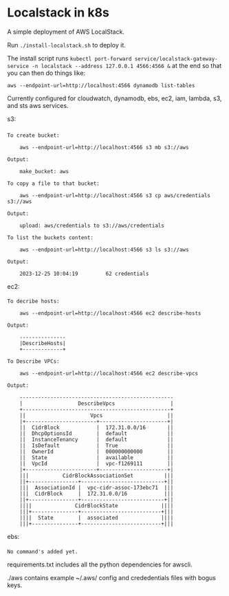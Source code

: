 Localstack in k8s
=================

A simple deployment of AWS LocalStack.

Run `./install-localstack.sh` to deploy it.

The install script runs `kubectl port-forward service/localstack-gateway-service -n localstack --address 127.0.0.1 4566:4566 &` at the end so that you can then do things like:

	aws --endpoint-url=http://localhost:4566 dynamodb list-tables 

Currently configured for cloudwatch, dynamodb, ebs, ec2, iam, lambda, s3, and sts aws services.

s3:
###

	To create bucket:

		aws --endpoint-url=http://localhost:4566 s3 mb s3://aws

	Output:
	
		make_bucket: aws

	To copy a file to that bucket:

		aws --endpoint-url=http://localhost:4566 s3 cp aws/credentials s3://aws

	Output:

		upload: aws/credentials to s3://aws/credentials                 

	To list the buckets content:

		aws --endpoint-url=http://localhost:4566 s3 ls s3://aws

	Output:

		2023-12-25 10:04:19         62 credentials

ec2:
####

	To decribe hosts:

		aws --endpoint-url=http://localhost:4566 ec2 describe-hosts

	Output:

		---------------
		|DescribeHosts|
		+-------------+

	To Describe VPCs:

		aws --endpoint-url=http://localhost:4566 ec2 describe-vpcs

	Output:

		--------------------------------------------------
		|                  DescribeVpcs                  |
		+------------------------------------------------+
		||                     Vpcs                     ||
		|+-----------------------+----------------------+|
		||  CidrBlock            |  172.31.0.0/16       ||
		||  DhcpOptionsId        |  default             ||
		||  InstanceTenancy      |  default             ||
		||  IsDefault            |  True                ||
		||  OwnerId              |  000000000000        ||
		||  State                |  available           ||
		||  VpcId                |  vpc-f1269111        ||
		|+-----------------------+----------------------+|
		|||           CidrBlockAssociationSet          |||
		||+----------------+---------------------------+||
		|||  AssociationId |  vpc-cidr-assoc-173ebc71  |||
		|||  CidrBlock     |  172.31.0.0/16            |||
		||+----------------+---------------------------+||
		||||              CidrBlockState              ||||
		|||+---------------+--------------------------+|||
		||||  State        |  associated              ||||
		|||+---------------+--------------------------+|||

ebs:
####

	No command's added yet.

requirements.txt includes all the python dependencies for awscli.

./aws contains example ~/.aws/ config and crededentials files with bogus keys.
